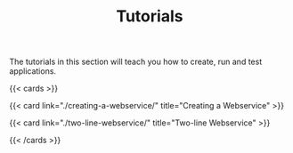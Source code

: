 ﻿---
title: Tutorials
weight: 1
description: 'Tutorial and step by step guides to create and run projects using the GenHTTP framework'
cascade:
  type: docs
---

The tutorials in this section will teach you how to create, run and test applications.

{{< cards >}}

  {{< card link="./creating-a-webservice/" title="Creating a Webservice" >}}

  {{< card link="./two-line-webservice/" title="Two-line Webservice" >}}

{{< /cards >}}


